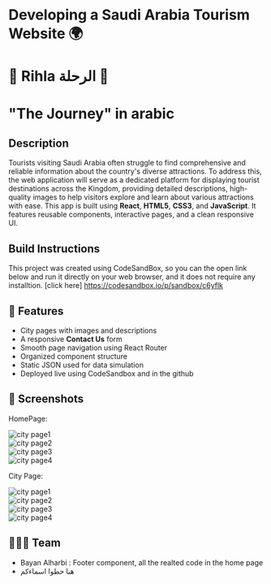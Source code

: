 # Developing a Saudi Arabia Tourism Website 🌍 
# 🌟 Rihla الرحلة 🌟
# "The Journey" in arabic

## Description

Tourists visiting Saudi Arabia often struggle to find comprehensive and reliable information about the country's diverse attractions. To address this, the web application will serve as a dedicated platform for displaying tourist destinations across the Kingdom, providing detailed descriptions, high-quality images to help visitors explore and learn about various attractions with ease.
This app is built using **React**, **HTML5**, **CSS3**, and **JavaScript**. It features reusable components, interactive pages, and a clean responsive UI.


## Build Instructions
This project was created using CodeSandBox, so you can the open link below and run it directly on your web browser, and it does not require any installtion.
[click here] https://codesandbox.io/p/sandbox/c6yflk


## 🚀 Features
- City pages with images and descriptions
- A responsive **Contact Us** form 
- Smooth page navigation using React Router
- Organized component structure
- Static JSON used for data simulation
- Deployed live using CodeSandbox and in the github

## 📸 Screenshots
HomePage:

![city page1](images/Screenshots/cityPage1.png)  
![city page2](images/Screenshots/cityPage2.png)  
![city page3](images/Screenshots/cityPage3.png)  
![city page4](images/Screenshots/cityPage4.png)


City Page:

![city page1](images/Screenshots/cityPage1.png)  
![city page2](images/Screenshots/cityPage2.png)  
![city page3](images/Screenshots/cityPage3.png)  
![city page4](images/Screenshots/cityPage4.png)


## 👩🏻‍💻 Team 

- Bayan Alharbi :
 Footer component, all the realted code in the home page
- هنا حطوا اسماءكم 